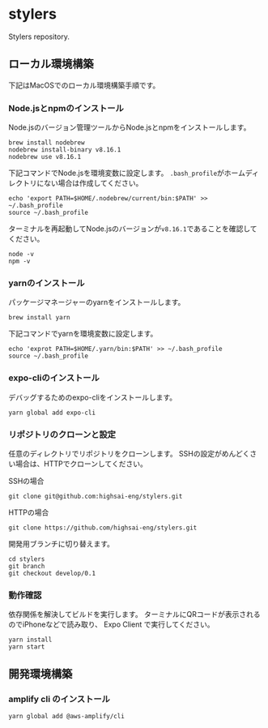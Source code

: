 # stylers
Stylers repository.

## ローカル環境構築
下記はMacOSでのローカル環境構築手順です。

### Node.jsとnpmのインストール

Node.jsのバージョン管理ツールからNode.jsとnpmをインストールします。
```shell script
brew install nodebrew
nodebrew install-binary v8.16.1
nodebrew use v8.16.1
```

下記コマンドでNode.jsを環境変数に設定します。
`.bash_profile`がホームディレクトリにない場合は作成してください。
```shell script
echo 'export PATH=$HOME/.nodebrew/current/bin:$PATH' >> ~/.bash_profile
source ~/.bash_profile
```

ターミナルを再起動してNode.jsのバージョンが`v8.16.1`であることを確認してください。
```shell script
node -v
npm -v
```

### yarnのインストール

パッケージマネージャーのyarnをインストールします。
```shell script
brew install yarn
```

下記コマンドでyarnを環境変数に設定します。
```shell script
echo 'exprot PATH=$HOME/.yarn/bin:$PATH' >> ~/.bash_profile
source ~/.bash_profile
```

### expo-cliのインストール

デバッグするためのexpo-cliをインストールします。
```shell script
yarn global add expo-cli
```

### リポジトリのクローンと設定

任意のディレクトリでリポジトリをクローンします。
SSHの設定がめんどくさい場合は、HTTPでクローンしてください。

SSHの場合
```shell script
git clone git@github.com:highsai-eng/stylers.git
```

HTTPの場合
```shell script
git clone https://github.com/highsai-eng/stylers.git
```

開発用ブランチに切り替えます。
```shell script
cd stylers
git branch
git checkout develop/0.1
```

### 動作確認

依存関係を解決してビルドを実行します。
ターミナルにQRコードが表示されるのでiPhoneなどで読み取り、 Expo Client で実行してください。
```shell script
yarn install
yarn start
```

## 開発環境構築

### amplify cli のインストール
```shell script
yarn global add @aws-amplify/cli
```
